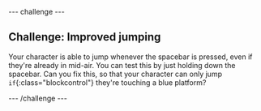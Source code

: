 --- challenge ---
## Challenge: Improved jumping
Your character is able to jump whenever the spacebar is pressed, even if they're already in mid-air. You can test this by just holding down the spacebar. Can you fix this, so that your character can only jump `if`{:class="blockcontrol"} they're touching a blue platform?




--- /challenge ---